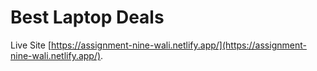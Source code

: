 # Best Laptop Deals

Live Site [https://assignment-nine-wali.netlify.app/](https://assignment-nine-wali.netlify.app/).


